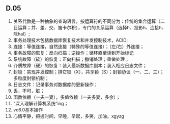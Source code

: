 ## D.05

1.	关系代数是一种抽象的查询语言，按运算符的不同分为：传统的集合运算（二目运算；并、差、交、笛卡尔积），专门的关系运算（选择h、投影h、连接h、除hal）;
2.	事务处理技术包括数据库恢复技术和并发控制技术，ACID;
3.	连接：等值连接，自然连接（特殊的等值连接）；（左/右）外连接；
4.	事务故障的恢复：反向扫描；逆操作；循环直至读到开始标记
5.	系统故障（软）的恢复：正向扫描；撤销处理；重做处理；
6.	介质故障（硬）的恢复：装入最新数据库副本；装入相应日志文件；
7.	封锁：实现并发控制；排它锁（X），共享锁（S）；封锁协议（一、二、三）；多粒度封锁机制；
8.	日志文件：记录事务对数据库的更新操作；
9.	丢，不可，脏；
10.	函数依赖（一夫一妻），多值依赖（一夫多妻，多余）；
11.	“深入理解计算机系统”ing；
12. vc6.0基本操作
13.	心情平静，把握时间，早睡，早起，多笑，加油。xgyzg

